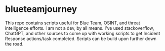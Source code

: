 # blueteamjourney
This repo contains scripts useful for Blue Team, OSINT, and threat intelligence efforts. I am not a dev, by all means. I've used stackoverflow, ChatGPT, and other sources to come up with working scripts to get Incident Response actions/task completed. Scripts can be build upon further down the road.

